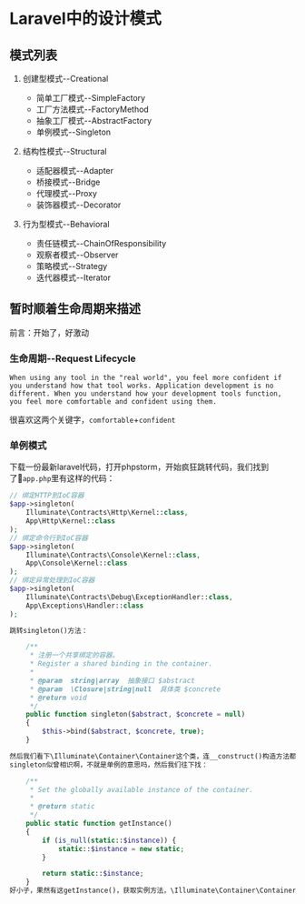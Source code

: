 # Laravel中的设计模式

## 模式列表

1. 创建型模式--Creational

    * 简单工厂模式--SimpleFactory
    * 工厂方法模式--FactoryMethod
    * 抽象工厂模式--AbstractFactory
    * 单例模式--Singleton

2. 结构性模式--Structural

    * 适配器模式--Adapter
    * 桥接模式--Bridge
    * 代理模式--Proxy
    * 装饰器模式--Decorator

3. 行为型模式--Behavioral

    * 责任链模式--ChainOfResponsibility
    * 观察者模式--Observer
    * 策略模式--Strategy
    * 迭代器模式--Iterator

## 暂时顺着生命周期来描述

前言：开始了，好激动

### 生命周期--Request Lifecycle

    When using any tool in the "real world", you feel more confident if you understand how that tool works. Application development is no different. When you understand how your development tools function, you feel more comfortable and confident using them.

很喜欢这两个关键字，`comfortable`+`confident`

### 单例模式

下载一份最新laravel代码，打开phpstorm，开始疯狂跳转代码，我们找到了`app.php`里有这样的代码：

```php
// 绑定HTTP到IoC容器
$app->singleton(
    Illuminate\Contracts\Http\Kernel::class,
    App\Http\Kernel::class
);
// 绑定命令行到IoC容器
$app->singleton(
    Illuminate\Contracts\Console\Kernel::class,
    App\Console\Kernel::class
);
// 绑定异常处理到IoC容器
$app->singleton(
    Illuminate\Contracts\Debug\ExceptionHandler::class,
    App\Exceptions\Handler::class
);

跳转singleton()方法：

    /**
     * 注册一个共享绑定的容器。
     * Register a shared binding in the container.
     *
     * @param  string|array  抽象接口 $abstract
     * @param  \Closure|string|null  具体类 $concrete
     * @return void
     */
    public function singleton($abstract, $concrete = null)
    {
        $this->bind($abstract, $concrete, true);
    }

然后我们看下\Illuminate\Container\Container这个类，连__construct()构造方法都没有，我们去实例化它的话不就是空的啊，
singleton似曾相识啊，不就是单例的意思吗，然后我们往下找：

    /**
     * Set the globally available instance of the container.
     *
     * @return static
     */
    public static function getInstance()
    {
        if (is_null(static::$instance)) {
            static::$instance = new static;
        }

        return static::$instance;
    }
好小子，果然有这getInstance()，获取实例方法，\Illuminate\Container\Container::getInstance()就能拿到容器内的绑定实例了。
```
